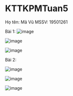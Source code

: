 # KTTKPMTuan5
Họ tên: Mã Vũ
MSSV: 19501261

Bài 1:
![image](https://user-images.githubusercontent.com/68577194/193202539-ce7cdbec-68f0-40d9-ac3f-5ee9ba0fa89f.png)

![image](https://user-images.githubusercontent.com/68577194/193202682-bbc568be-b83f-4889-ab64-59554b31b065.png)

![image](https://user-images.githubusercontent.com/68577194/193202726-338400da-221c-4730-8629-d201ccd4d176.png)

Bài 2:

![image](https://user-images.githubusercontent.com/68577194/193202864-1962bead-36cb-4b1a-8a57-7e3f693a076d.png)

![image](https://user-images.githubusercontent.com/68577194/193202900-75c4ca7e-d1f9-45cf-8eba-641ad1c6ebd8.png)

![image](https://user-images.githubusercontent.com/68577194/193202933-fc6d906a-ca02-4bb7-b5b8-6c2fb4f1de77.png)
